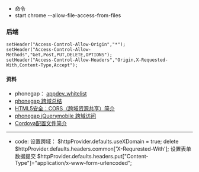 
- 命令
- 
	start chrome --allow-file-access-from-files

### 后端

	setHeader("Access-Control-Allow-Origin","*");
	setHeader("Access-Control-Allow-Methods","Get,Post,PUT,DELETE,OPTIONS");
	setHeader("Access-Control-Allow-Headers","Origin,X-Requested-With,Content-Type,Accept");

#### 资料
- phonegap：  [appdev_whitelist](http://docs.phonegap.com/en/3.0.0/guide_appdev_whitelist_index.md.html)
- [phonegap 跨域总结](http://blog.csdn.net/spy19881201/article/details/24254103)
- [HTML5安全：CORS（跨域资源共享）简介](blog.csdn.net/hfahe/article/details/7730944)
- [phonegap jQuerymobile 跨域访问](blog.csdn.net/mociml/article/details/8880161)
- [Cordova配置文件简介](blog.csdn.net/zythy/article/details/21821481)


-----------------------------------


- code:
	设置跨域：
	$httpProvider.defaults.useXDomain = true;
	delete $httpProvider.defaults.headers.common['X-Requrested-With'];
	设置表单数据提交
	$httpProvider.defaults.headers.put["Content-Type"]="application/x-www-form-urlencoded";
